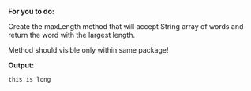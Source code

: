 **For you to do:**

Create the maxLength method that will accept String array of words and return the word with the largest length.

Method should visible only within same package!

**Output:**

```
this is long
```